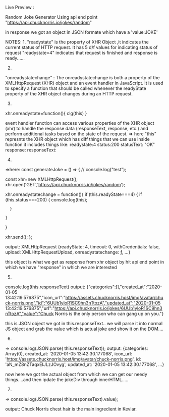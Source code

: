Live Preview :


Random Joke Generator 
Using api end point   "https://api.chucknorris.io/jokes/random"

in response we got an object in JSON formate which have a 'value:JOKE'


NOTES:
1.
"readystate"  is the property of XHR Object ,it indicates the current status of HTTP request. It has 5 d/f values for indicating status of request 
  "readystate=4" indicates that request is finished and response is ready......

  2.
  "onreadystatechange" : 
      The onreadystatechange is both a property of the XMLHttpRequest (XHR) object and an event handler in JavaScript. It is used to specify a function that should be called whenever the readyState property of the XHR object changes during an HTTP request.



3.
xhr.onreadystate=function(){
    clg(this)
}

 event handler function can access various properties of the XHR object (xhr) to handle the response data (responseText, response, etc.) and perform additional tasks based on the state of the request.
=> here "this"
represnts the XHR object which has diff things that we can use inside function
it includes things like:
readystate:4
status:200
statusText: "OK"
response:
responseText:


4.
=>here:
const generateJoke = () => {
  // console.log("test");
   

  const xhr=new XMLHttpRequest();
  xhr.open('GET','https://api.chucknorris.io/jokes/random');

  xhr.onreadystatechange = function(){
    if (this.readyState===4) {
      if (this.status===200) {
        console.log(this);
        
      }
      
    }
  }

  xhr.send(); 
};



output: 
XMLHttpRequest {readyState: 4, timeout: 0, withCredentials: false, upload: XMLHttpRequestUpload, onreadystatechange: ƒ, …}

this object is what we get as response from xhr object by hit api end point in which we have "response" in which we are interested

5.
console.log(this.responseText)
output:
{"categories":[],"created_at":"2020-01-05 13:42:19.576875","icon_url":"https://assets.chucknorris.host/img/avatar/chuck-norris.png","id":"6UUb1yloR1SC9hn3nTtozA","updated_at":"2020-01-05 13:42:19.576875","url":"https://api.chucknorris.io/jokes/6UUb1yloR1SC9hn3nTtozA","value":"Chuck Norris is the only person who can gang up on you."}

this is JSON object we got in this.responseText..
we will parse it into normal JS object and grab the value which is actual joke and show it on the DOM....



6.
=>  console.log(JSON.parse( this.responseText));
output: 
{categories: Array(0), created_at: '2020-01-05 13:42:30.177068', icon_url: 'https://assets.chucknorris.host/img/avatar/chuck-norris.png', id: 'aN_mZ8nZTaqxEIJLzJOvyg', updated_at: '2020-01-05 13:42:30.177068', …}

 now here we got the actual object from which we can get our needy things....and then ipdate the jokeDiv through innerHTML.....


7.
=>  console.log(JSON.parse( this.responseText).value);




output:
Chuck Norris chest hair is the main ingredient in Kevlar.